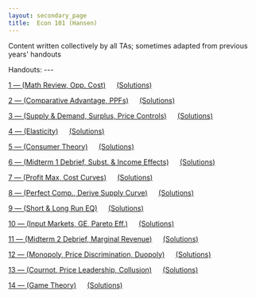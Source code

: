 ```yaml
---
layout: secondary_page
title:  Econ 101 (Hansen)
---
```

<style>
  .makespace {
     margin-top: 0cm;
     margin-bottom: 1cm;
  }
</style>

<p>
Content written collectively by all TAs; sometimes adapted from previous years' handouts
</p>

<div markdown="1">
Handouts:
---
</div>


<p>
<a href="/pdfs/101_2017s/101_2017s_week1.pdf"> 1 &mdash; (Math Review, Opp. Cost)</a>  &emsp; 
<a href="/pdfs/101_2017s/101_2017s_week1_solutions.pdf"> (Solutions)</a>
</p>

<p>
<a href="/pdfs/101_2017s/101_2017s_week2.pdf"> 2 &mdash; (Comparative Advantage, PPFs)</a>  &emsp; 
<a href="/pdfs/101_2017s/101_2017s_week2_solutions.pdf"> (Solutions)</a>
</p>

<p>
<a href="/pdfs/101_2017s/101_2017s_week3.pdf"> 3 &mdash; (Supply & Demand, Surplus, Price Controls)</a>  &emsp; 
<a href="/pdfs/101_2017s/101_2017s_week3_solutions.pdf"> (Solutions)</a>
</p>

<p>
<a href="/pdfs/101_2017s/101_2017s_week4.pdf"> 4 &mdash; (Elasticity)</a>  &emsp; 
<a href="/pdfs/101_2017s/101_2017s_week4_solutions.pdf"> (Solutions)</a>
</p>

<p>
<a href="/pdfs/101_2017s/101_2017s_week5.pdf"> 5 &mdash; (Consumer Theory)</a>  &emsp; 
<a href="/pdfs/101_2017s/101_2017s_week5_solutions.pdf"> (Solutions)</a>
</p>

<p>
<a href="/pdfs/101_2017s/101_2017s_week6.pdf"> 6 &mdash; (Midterm 1 Debrief, Subst. & Income Effects)</a>  &emsp; 
<a href="/pdfs/101_2017s/101_2017s_week6_solutions.pdf"> (Solutions)</a>
</p>

<p>
<a href="/pdfs/101_2017s/101_2017s_week7.pdf"> 7 &mdash; (Profit Max, Cost Curves)</a>  &emsp; 
<a href="/pdfs/101_2017s/101_2017s_week7_solutions.pdf"> (Solutions)</a>
</p>

<p>
<a href="/pdfs/101_2017s/101_2017s_week8.pdf"> 8 &mdash; (Perfect Comp., Derive Supply Curve)</a>  &emsp; 
<a href="/pdfs/101_2017s/101_2017s_week8_solutions.pdf"> (Solutions)</a>
</p>

<p>
<a href="/pdfs/101_2017s/101_2017s_week9.pdf"> 9 &mdash; (Short & Long Run EQ)</a>  &emsp; 
<a href="/pdfs/101_2017s/101_2017s_week9_solutions.pdf"> (Solutions)</a>
</p>

<p>
<a href="/pdfs/101_2017s/101_2017s_week10.pdf"> 10 &mdash; (Input Markets, GE, Pareto Eff.)</a>  &emsp; 
<a href="/pdfs/101_2017s/101_2017s_week10_solutions.pdf"> (Solutions)</a>
</p>

<p>
<a href="/pdfs/101_2017s/101_2017s_week11.pdf"> 11 &mdash; (Midterm 2 Debrief, Marginal Revenue)</a>  &emsp; 
<a href="/pdfs/101_2017s/101_2017s_week11_solutions.pdf"> (Solutions)</a>
</p>

<p>
<a href="/pdfs/101_2017s/101_2017s_week12.pdf"> 12 &mdash; (Monopoly, Price Discrimination, Duopoly)</a>  &emsp; 
<a href="/pdfs/101_2017s/101_2017s_week12_solutions.pdf"> (Solutions)</a>
</p>

<p>
<a href="/pdfs/101_2017s/101_2017s_week13.pdf"> 13 &mdash; (Cournot, Price Leadership, Collusion)</a>  &emsp; 
<a href="/pdfs/101_2017s/101_2017s_week13_solutions.pdf"> (Solutions)</a>
</p>

<p>
<a href="/pdfs/101_2017s/101_2017s_week14.pdf"> 14 &mdash; (Game Theory)</a>  &emsp; 
<a href="/pdfs/101_2017s/101_2017s_week14_solutions.pdf"> (Solutions)</a>
</p>